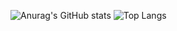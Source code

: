 ![Anurag's GitHub stats](https://github-readme-stats.vercel.app/api?username=DIZI5&theme=midnight-purple&show_icons=true)
![Top Langs](https://github-readme-stats.vercel.app/api/top-langs/?username=DIZI5&hide_progress=true)
